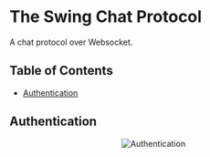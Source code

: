 # The Swing Chat Protocol
A chat protocol over Websocket.

## Table of Contents
+ [Authentication](#authentication)

## Authentication
<center><img src="https://github.com/hossein-zare/swing-chat-protocol/blob/main/images/authentication/1.png" alt="Authentication"></center>